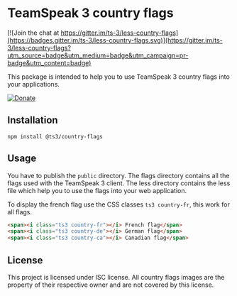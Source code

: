 # TeamSpeak 3 country flags

[![Join the chat at https://gitter.im/ts-3/less-country-flags](https://badges.gitter.im/ts-3/less-country-flags.svg)](https://gitter.im/ts-3/less-country-flags?utm_source=badge&utm_medium=badge&utm_campaign=pr-badge&utm_content=badge)

This package is intended to help you to use TeamSpeak 3 country flags into your applications.

[![Donate](https://img.shields.io/badge/%E2%99%A5-donate-459042.svg)](https://www.paypal.com/cgi-bin/webscr?cmd=_s-xclick&hosted_button_id=MAKZLQGRSBCT2)

## Installation
```
npm install @ts3/country-flags
```

## Usage

You have to publish the `public` directory. The flags directory contains all the flags used with the
TeamSpeak 3 client. The less directory contains the less file which help you to use the flags into your web application.

To display the french flag use the CSS classes `ts3 country-fr`, this work for all flags.

```html
<span><i class="ts3 country-fr"></i> French flag</span>
<span><i class="ts3 country-de"></i> German flag</span>
<span><i class="ts3 country-ca"></i> Canadian flag</span>
```

## License

This project is licensed under ISC license. All country flags images are the property of their respective owner and 
are not covered by this license.